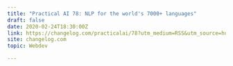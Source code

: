 ```yaml
---
title: "Practical AI 78: NLP for the world's 7000+ languages"
draft: false
date: 2020-02-24T18:30:00Z
link: https://changelog.com/practicalai/78?utm_medium=RSS&utm_source=hune
site: changelog.com
topic: Webdev  

---
```

